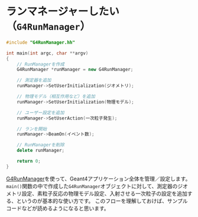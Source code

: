 # ランマネージャーしたい（``G4RunManager``）

```cpp
#include "G4RunManager.hh"

int main(int argc, char **argv)
{
    // RunManagerを作成
    G4RunManager *runManager = new G4RunManager;

    // 測定器を追加
    runManager->SetUserInitialization(ジオメトリ);

    // 物理モデル（相互作用など）を追加
    runManager->SetUserInitialization(物理モデル);

    // ユーザー設定を追加
    runManager->SetUserAction(一次粒子発生);

    // ランを開始
    runManager->BeamOn(イベント数);

    // RunManagerを削除
    delete runManager;

    return 0;
}
```

[G4RunManager](https://geant4.kek.jp/Reference/11.2.0/classG4RunManager.html)を使って、Geant4アプリケーション全体を管理／設定します。
``main()``関数の中で作成した``G4RunManager``オブジェクトに対して、測定器のジオメトリ設定、素粒子反応の物理モデル設定、入射させる一次粒子の設定を追加する、というのが基本的な使い方です。
このフローを理解しておけば、サンプルコードなどが読めるようになると思います。
